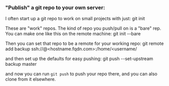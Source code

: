 ### "Publish" a git repo to your own server:

I often start up a git repo to work on small projects with just:
git init

These are "work" repos. The kind of repo you push/pull on is a "bare" rep.
You can make one like this on the remote machine:
git init --bare

Then you can set that repo to be a remote for your working repo:
git remote add backup ssh://<username>@<hostname.fqdn.com>:/home/<username/<bareGitRepoLocation>

and then set up the defaults for easy pushing:
git push --set-upstream backup master

and now you can run `git push` to push your repo there,
and you can also clone from it elsewhere.
